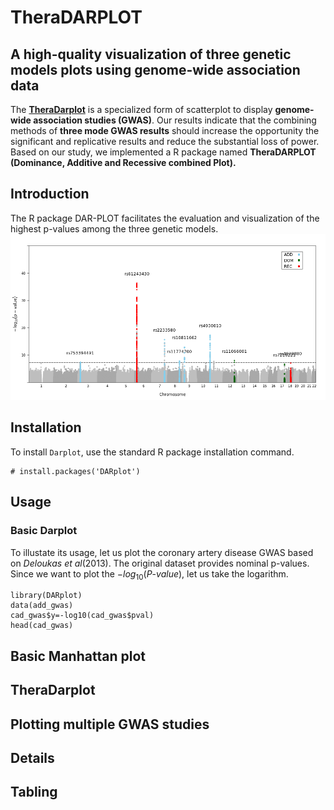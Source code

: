 # TheraDARPLOT 
## A high-quality visualization of three genetic models plots using genome-wide association data
The [**TheraDarplot**](https://github.com/Dahyun-Park/DARplot/) is a specialized form of scatterplot to display **genome-wide association studies (GWAS)**. 
Our results indicate that the combining methods of **three mode GWAS results** should increase the opportunity 
the significant and replicative results and reduce the substantial loss of power. Based on our study, 
we implemented a R package named 
**TheraDARPLOT** **(Dominance, Additive and Recessive combined Plot).** 

## Introduction
The R package DAR-PLOT facilitates the evaluation and visualization of the highest p-values among the three genetic models.
![new_dm.png](new_dm.png)

## Installation
To install `Darplot`, use the standard R package installation command.

```{r}
# install.packages('DARplot')
```
## Usage
### Basic Darplot
To illustate its usage, let us plot the coronary artery disease GWAS based on *Deloukas et al*(2013). The original dataset provides nominal p-values. Since we want to plot the $-log_{10}(P\text{-}value)$, let us take the logarithm.  


```{r,cache=TRUE}
library(DARplot)
data(add_gwas)
cad_gwas$y=-log10(cad_gwas$pval)
head(cad_gwas)
```
## Basic Manhattan plot

## TheraDarplot

## Plotting multiple GWAS studies

## Details

## Tabling
